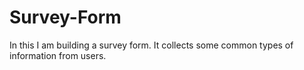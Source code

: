 # Survey-Form
In this I am building a survey form. It collects some common types of information from users.
